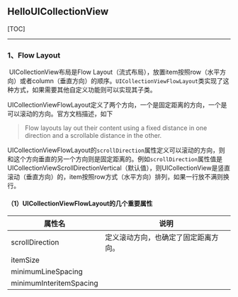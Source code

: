 ## HelloUICollectionView

[TOC]

---

### 1、Flow Layout

​       UICollectionView布局是Flow Layout（流式布局），放置item按照row（水平方向）或者column（垂直方向）的顺序。`UICollectionViewFlowLayout`类实现了这种方式，如果需要其他自定义功能则可以实现其子类。

​       UICollectionViewFlowLayout定义了两个方向，一个是固定距离的方向，一个是可以滚动的方向。官方文档描述，如下

> Flow layouts lay out their content using a fixed distance in one direction and a scrollable distance in the other.

​       UICollectionViewFlowLayout的`scrollDirection`属性定义可以滚动的方向，则和这个方向垂直的另一个方向则是固定距离的。例如`scrollDirection`属性值是UICollectionViewScrollDirectionVertical（默认值），则UICollectionView是竖直滚动（垂直方向）的，item按照row方式（水平方向）排列，如果一行放不满则换行。



#### （1）UICollectionViewFlowLayout的几个重要属性

| 属性名                  | 说明                                 |
| ----------------------- | ------------------------------------ |
| scrollDirection         | 定义滚动方向，也确定了固定距离方向。 |
| itemSize                |                                      |
| minimumLineSpacing      |                                      |
| minimumInteritemSpacing |                                      |






